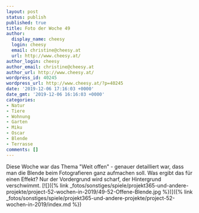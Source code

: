 ```yaml
---
layout: post
status: publish
published: true
title: Foto der Woche 49
author:
  display_name: cheesy
  login: cheesy
  email: christine@cheesy.at
  url: http://www.cheesy.at/
author_login: cheesy
author_email: christine@cheesy.at
author_url: http://www.cheesy.at/
wordpress_id: 40245
wordpress_url: http://www.cheesy.at/?p=40245
date: '2019-12-06 17:16:03 +0000'
date_gmt: '2019-12-06 16:16:03 +0000'
categories:
- Natur
- Tiere
- Wohnung
- Garten
- Miku
- Oscar
- Blende
- Terrasse
comments: []
---
```

Diese Woche war das Thema "Weit offen" - genauer detailliert war, dass man die Blende beim Fotografieren ganz aufmachen soll. Was ergibt das für einen Effekt? Nur der Vordergrund wird scharf, der Hintergrund verschwimmt.
[![]({% link _fotos/sonstiges/spiele/projekt365-und-andere-projekte/project-52-wochen-in-2019/49-52-Offene-Blende.jpg %})]({% link _fotos/sonstiges/spiele/projekt365-und-andere-projekte/project-52-wochen-in-2019/index.md %})

